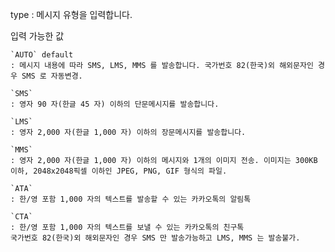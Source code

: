 type
: 메시지 유형을 입력합니다.

  입력 가능한 값

    `AUTO` default
    : 메시지 내용에 따라 SMS, LMS, MMS 를 발송합니다. 국가번호 82(한국)외 해외문자인 경우 SMS 로 자동변경.

    `SMS`
    : 영자 90 자(한글 45 자) 이하의 단문메시지를 발송합니다.

    `LMS`
    : 영자 2,000 자(한글 1,000 자) 이하의 장문메시지를 발송합니다.

    `MMS`
    : 영자 2,000 자(한글 1,000 자) 이하의 메시지와 1개의 이미지 전송. 이미지는 300KB 이하, 2048x2048픽셀 이하인 JPEG, PNG, GIF 형식의 파일.

    `ATA`
    : 한/영 포함 1,000 자의 텍스트를 발송할 수 있는 카카오톡의 알림톡

    `CTA`
    : 한/영 포함 1,000 자의 텍스트를 보낼 수 있는 카카오톡의 친구톡
    국가번호 82(한국)외 해외문자인 경우 SMS 만 발송가능하고 LMS, MMS 는 발송불가.
